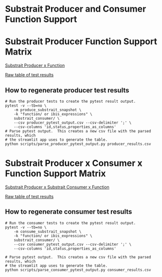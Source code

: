 Substrait Producer and Consumer Function Support
================================================

# Substrait Producer Function Support Matrix

[Substrait Producer x Function](https://substrait-function-compatibility.streamlit.app/)

[Raw table of test results](https://raw.githubusercontent.com/substrait-io/consumer-testing/main/app/producer_results.csv)

## How to regenerate producer test results
```commandline
# Run the producer tests to create the pytest result output.
pytest -v --tb=no \
    -m produce_substrait_snapshot \
    -k "function/ or ibis_expressions" \
    substrait_consumer/ \
    --csv producer_pytest_output.csv --csv-delimiter ';' \
    --csv-columns 'id,status,properties_as_columns'
# Parse pytest output.  This creates a new csv file with the parsed results, which
# the streamlit app uses to generate the table.
python scripts/parse_producer_pytest_output.py producer_results.csv
```


# Substrait Producer x Consumer x Function Support Matrix

[Substrait Producer x Substrait Consumer x Function](https://substrait-consumer-compatibility.streamlit.app/)

[Raw table of test results](https://raw.githubusercontent.com/substrait-io/consumer-testing/main/app/consumer_results.csv)

## How to regenerate consumer test results
```commandline
# Run the consumer tests to create the pytest result output.
pytest -v --tb=no \
    -m consume_substrait_snapshot \
    -k "function/ or ibis_expressions" \
    substrait_consumer/ \
    --csv consumer_pytest_output.csv --csv-delimiter ';' \
    --csv-columns 'id,status,properties_as_columns'

# Parse pytest output.  This creates a new csv file with the parsed results, which
# the streamlit app uses to generate the table.
python scripts/parse_consumer_pytest_output.py consumer_results.csv
```

